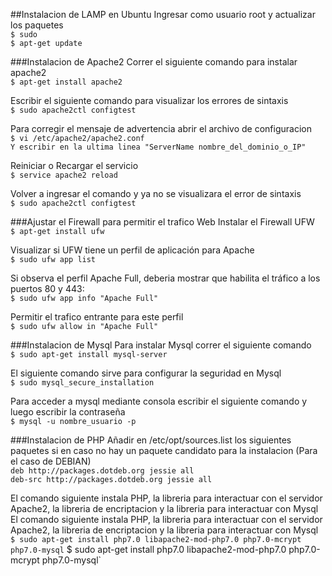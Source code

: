 ##Instalacion de LAMP en Ubuntu
Ingresar como usuario root y actualizar los paquetes  
`$ sudo`  
`$ apt-get update` 

###Instalacion de Apache2
Correr el siguiente comando para instalar apache2  
`$ apt-get install apache2`  

Escribir el siguiente comando para visualizar los errores de sintaxis  
`$ sudo apache2ctl configtest`  

Para corregir el mensaje de advertencia abrir el archivo de configuracion  
`$ vi /etc/apache2/apache2.conf`  
`Y escribir en la ultima linea "ServerName nombre_del_dominio_o_IP"`  

Reiniciar o Recargar el servicio  
`$ service apache2 reload`  

Volver a ingresar el comando y ya no se visualizara el error de sintaxis  
`$ sudo apache2ctl configtest`  

###Ajustar el Firewall para permitir el trafico Web
Instalar el Firewall UFW  
`$ apt-get install ufw`  

Visualizar si UFW tiene un perfil de aplicación para Apache  
`$ sudo ufw app list`  

Si observa el perfil Apache Full, deberia mostrar que habilita el tráfico a los puertos 80 y 443:  
`$ sudo ufw app info "Apache Full"`  

Permitir el trafico entrante para este perfil  
`$ sudo ufw allow in "Apache Full"`  

###Instalacion de Mysql 
Para instalar Mysql correr el siguiente comando  
`$ sudo apt-get install mysql-server`  

El siguiente comando sirve para configurar la seguridad en Mysql  
`$ sudo mysql_secure_installation`  

Para acceder a mysql mediante consola escribir el siguiente comando y luego escribir la contraseña  
`$ mysql -u nombre_usuario -p`  

###Instalacion de PHP
Añadir en /etc/opt/sources.list los siguientes paquetes si en caso no hay un paquete candidato para la instalacion (Para el caso de DEBIAN)  
`deb http://packages.dotdeb.org jessie all`  
`deb-src http://packages.dotdeb.org jessie all`  
    
El comando siguiente instala PHP, la libreria para interactuar con el servidor Apache2, la libreria de encriptacion y la libreria para interactuar con Mysql  
El comando siguiente instala PHP, la libreria para interactuar con el servidor Apache2, la libreria de encriptacion y la libreria para interactuar con Mysql  
`$ sudo apt-get install php7.0 libapache2-mod-php7.0 php7.0-mcrypt php7.0-mysql`  $ sudo apt-get install php7.0 libapache2-mod-php7.0 php7.0-mcrypt php7.0-mysql`  
